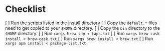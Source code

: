 # Checklist #
[ ] Run the scripts listed in the install directory
[ ] Copy the `default.*` files need to get copied to your `$HOME` directory. 
[ ] Copy the `bin` directory to the `$HOME` directory.
[ ] Run `xargs brew tap < taps.txt`
[ ] Run `xargs brew cask install < brew-cask.txt`
[ ] Run `xargs brew install < brew.txt`
[ ] Run `xargs apm install < package-list.txt`
